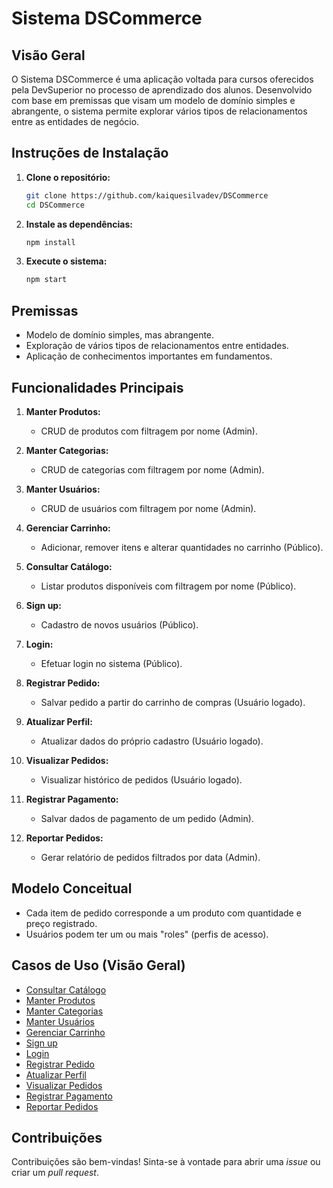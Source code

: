 # Sistema DSCommerce

## Visão Geral
O Sistema DSCommerce é uma aplicação voltada para cursos oferecidos pela DevSuperior no processo de aprendizado dos alunos. Desenvolvido com base em premissas que visam um modelo de domínio simples e abrangente, o sistema permite explorar vários tipos de relacionamentos entre as entidades de negócio.

## Instruções de Instalação

1. **Clone o repositório:**
    ```bash
    git clone https://github.com/kaiquesilvadev/DSCommerce
    cd DSCommerce
    ```

2. **Instale as dependências:**
    ```bash
    npm install
    ```

3. **Execute o sistema:**
    ```bash
    npm start
    ```

## Premissas
- Modelo de domínio simples, mas abrangente.
- Exploração de vários tipos de relacionamentos entre entidades.
- Aplicação de conhecimentos importantes em fundamentos.

## Funcionalidades Principais

1. **Manter Produtos:**
   - CRUD de produtos com filtragem por nome (Admin).

2. **Manter Categorias:**
   - CRUD de categorias com filtragem por nome (Admin).

3. **Manter Usuários:**
   - CRUD de usuários com filtragem por nome (Admin).

4. **Gerenciar Carrinho:**
   - Adicionar, remover itens e alterar quantidades no carrinho (Público).

5. **Consultar Catálogo:**
   - Listar produtos disponíveis com filtragem por nome (Público).

6. **Sign up:**
   - Cadastro de novos usuários (Público).

7. **Login:**
   - Efetuar login no sistema (Público).

8. **Registrar Pedido:**
   - Salvar pedido a partir do carrinho de compras (Usuário logado).

9. **Atualizar Perfil:**
   - Atualizar dados do próprio cadastro (Usuário logado).

10. **Visualizar Pedidos:**
    - Visualizar histórico de pedidos (Usuário logado).

11. **Registrar Pagamento:**
    - Salvar dados de pagamento de um pedido (Admin).

12. **Reportar Pedidos:**
    - Gerar relatório de pedidos filtrados por data (Admin).

## Modelo Conceitual
- Cada item de pedido corresponde a um produto com quantidade e preço registrado.
- Usuários podem ter um ou mais "roles" (perfis de acesso).

## Casos de Uso (Visão Geral)
- [Consultar Catálogo](#consultar-catálogo)
- [Manter Produtos](#manter-produtos)
- [Manter Categorias](#manter-categorias)
- [Manter Usuários](#manter-usuários)
- [Gerenciar Carrinho](#gerenciar-carrinho)
- [Sign up](#sign-up)
- [Login](#login)
- [Registrar Pedido](#registrar-pedido)
- [Atualizar Perfil](#atualizar-perfil)
- [Visualizar Pedidos](#visualizar-pedidos)
- [Registrar Pagamento](#registrar-pagamento)
- [Reportar Pedidos](#reportar-pedidos)

## Contribuições
Contribuições são bem-vindas! Sinta-se à vontade para abrir uma *issue* ou criar um *pull request*.
